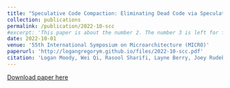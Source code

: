```yaml
---
title: "Speculative Code Compaction: Eliminating Dead Code via Speculative Microcode Transformations"
collection: publications
permalink: /publication/2022-10-scc
#excerpt: 'This paper is about the number 2. The number 3 is left for future work.'
date: 2022-10-01
venue: '55th International Symposium on Microarchitecture (MICRO)'
paperurl: 'http://logangregorym.github.io/files/2022-10-scc.pdf'
citation: 'Logan Moody, Wei Qi, Rasool Sharifi, Layne Berry, Joey Rudek, Jayesh Gaur, Jeff Parkhurst, Sreenivas Subramoney, Kevin Skadron, Ashish Venkat. "Speculative Code Compaction: Eliminating Dead Code via Speculative Microcode Transformations." <i>55th International Symposium on Microarchitecture (MICRO)</i>, 2022.'
---
```


[Download paper here](http://logangregorym.github.io/files/2022-10-scc.pdf)

<!---
This paper is about the number 2. The number 3 is left for future work.
Recommended citation: Logan Moody, Wei Qi, Rasool Sharifi, Layne Berry, Joey Rudek, Jayesh Gaur, Jeff Parkhurst, Sreenivas Subramoney, Kevin Skadron, Ashish Venkat. "Speculative Code Compaction: Eliminating Dead Code via Speculative Microcode Transformations." <i>55th International Symposium on Microarchitecture (MICRO)</i>, 2022.
--->
